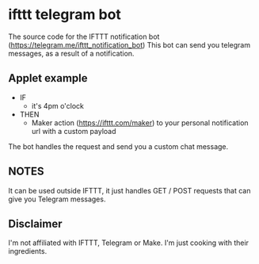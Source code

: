 # ifttt telegram bot

The source code for the IFTTT notification bot (https://telegram.me/ifttt_notification_bot)
This bot can send you telegram messages, as a result of a notification. 

## Applet example

* IF 
  *  it's 4pm o'clock
* THEN
  *  Maker action (https://ifttt.com/maker) to your personal notification url with a custom payload

The bot handles the request and send you a custom chat message.
  
## NOTES

It can be used outside IFTTT, it just handles GET / POST requests that can give you Telegram messages.

## Disclaimer

I'm not affiliated with IFTTT, Telegram or Make. I'm just cooking with their ingredients.
